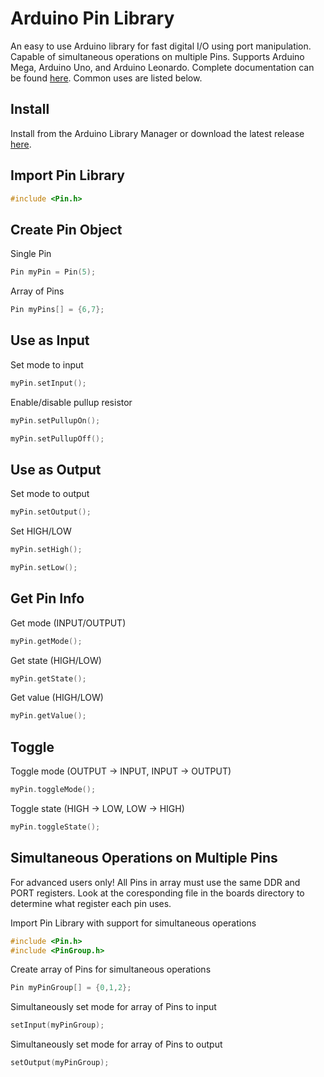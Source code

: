 Arduino Pin Library
===
An easy to use Arduino library for fast digital I/O using port manipulation. Capable of simultaneous operations on multiple Pins. Supports Arduino Mega, Arduino Uno, and Arduino Leonardo. Complete documentation can be found [here](https://fenichelar.github.io/Pin). Common uses are listed below.

## Install
Install from the Arduino Library Manager or download the latest release [here](https://github.com/fenichelar/Pin/releases/latest).

## Import Pin Library
```C
#include <Pin.h>
```

## Create Pin Object
Single Pin
```C
Pin myPin = Pin(5);
```
Array of Pins
```C
Pin myPins[] = {6,7};
```

## Use as Input
Set mode to input
```C
myPin.setInput();
```
Enable/disable pullup resistor
```C
myPin.setPullupOn();
```
```C
myPin.setPullupOff();
```

## Use as Output
Set mode to output
```C
myPin.setOutput();
```
Set HIGH/LOW
```C
myPin.setHigh();
```
```C
myPin.setLow();
```

## Get Pin Info
Get mode (INPUT/OUTPUT)
```C
myPin.getMode();
```
Get state (HIGH/LOW)
```C
myPin.getState();
```
Get value (HIGH/LOW)
```C
myPin.getValue();
```

## Toggle
Toggle mode (OUTPUT -> INPUT, INPUT -> OUTPUT)
```C
myPin.toggleMode();
```
Toggle state (HIGH -> LOW, LOW -> HIGH)
```C
myPin.toggleState();
```

## Simultaneous Operations on Multiple Pins

For advanced users only! All Pins in array must use the same DDR and PORT registers. Look at the coresponding file in the boards directory to determine what register each pin uses.

Import Pin Library with support for simultaneous operations
```C
#include <Pin.h>
#include <PinGroup.h>
```
Create array of Pins for simultaneous operations
```C
Pin myPinGroup[] = {0,1,2};
```
Simultaneously set mode for array of Pins to input
```C
setInput(myPinGroup);
```
Simultaneously set mode for array of Pins to output
```C
setOutput(myPinGroup);
```

